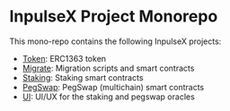 # InpulseX Project Monorepo

This mono-repo contains the following InpulseX projects:

- [Token](./token/): ERC1363 token
- [Migrate](./migrate/): Migration scripts and smart contracts
- [Staking](./staking/): Staking smart contracts
- [PegSwap](./pegswap/): PegSwap (multichain) smart contracts
- [UI](./ui/): UI/UX for the staking and pegswap oracles
